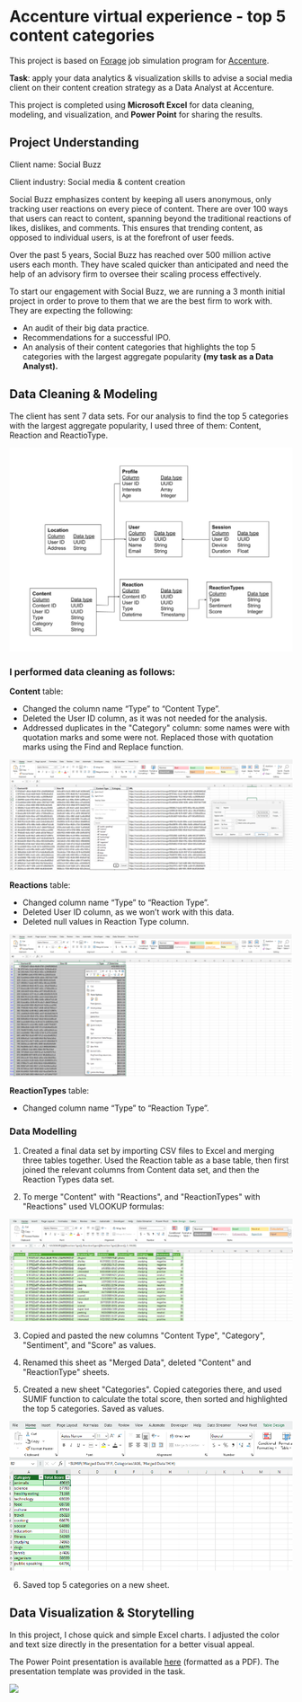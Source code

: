 # Accenture virtual experience - top 5 content categories
This project is based on [Forage](https://www.theforage.com/simulations) job simulation program for [Accenture](https://www.theforage.com/simulations/accenture-nam/data-analytics-mmlb).

**Task**: apply your data analytics & visualization skills to advise a social media client on their content creation strategy as a Data Analyst at Accenture.

This project is completed using **Microsoft Excel** for data cleaning, modeling, and visualization, and **Power Point** for sharing the results.

## Project Understanding
Client name: Social Buzz 

Client industry: Social media & content creation 

Social Buzz emphasizes content by keeping all users anonymous, only tracking user reactions on every piece of content. There are over 100 ways that users can react to content, spanning beyond the traditional reactions of likes, dislikes, and comments. This ensures that trending content, as opposed to individual users, is at the forefront of user 
feeds. 

Over the past 5 years, Social Buzz has reached over 500 million active users each month. They have scaled quicker than anticipated and need the help of an advisory firm to oversee their scaling process effectively. 

To start our engagement with Social Buzz, we are running a 3 month initial project in order 
to prove to them that we are the best firm to work with. They are expecting the following: 
- An audit of their big data practice.
- Recommendations for a successful IPO.
- An analysis of their content categories that highlights the top 5 categories with the largest aggregate popularity **(my task as a Data Analyst).**

## Data Cleaning & Modeling

The client has sent 7 data sets. For our analysis to find the top 5 categories with the largest aggregate popularity, I used three of them: Content, Reaction and ReactioType.

![](/Accenture%20case/screenshots/data_model.png)

### I performed data cleaning as follows:

**Content** table:
- Changed the column name “Type” to “Content Type”.
- Deleted the User ID column, as it was not needed for the analysis.
- Addressed duplicates in the "Category" column: some names were with quotation marks and some were not. Replaced those with quotation marks using the Find and Replace function.

![](/Accenture%20case/screenshots/quotation_marks.png)


**Reactions** table:
- Changed column name “Type” to “Reaction Type”.
- Deleted User ID column, as we won’t work with this data.
- Deleted null values in Reaction Type column.

![](/Accenture%20case/screenshots/blank_types.png)

**ReactionTypes** table:
- Changed column name “Type” to “Reaction Type”.


### Data Modelling
1. Created a final data set by importing CSV files to Excel and merging three tables together. Used the Reaction table as a base table, then first joined the relevant columns from Content data set, and then the Reaction Types data set.

2. To merge "Content" with "Reactions", and "ReactionTypes" with "Reactions" used VLOOKUP formulas:

![](/Accenture%20case/screenshots/vlookup.png)

3. Copied and pasted the new columns "Content Type", "Category", "Sentiment", and "Score" as values.

4. Renamed this sheet as "Merged Data", deleted "Content" and "ReactionType" sheets.

5. Created a new sheet "Categories". Copied categories there, and used SUMIF function to calculate the total score, then sorted and highlighted the top 5 categories. Saved as values.

![](/Accenture%20case/screenshots/sumif.png)

6. Saved top 5 categories on a new sheet.

## Data Visualization & Storytelling

In this project, I chose quick and simple Excel charts. I adjusted the color and text size directly in the presentation for a better visual appeal.

The Power Point presentation is available [here](/Accenture%20case/Social%20Buzz%20Top%20Categories.pdf) (formatted as a PDF). The presentation template was provided in the task.

![](/Accenture%20case/excel_charts.png)

